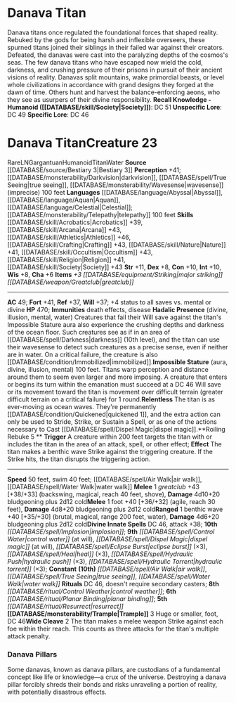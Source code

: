 ﻿---
ac: '49'
alignment: LN
all_resistance: null
burrow_speed: null
charisma: '+6'
climb_speed: null
constitution: '+10'
creature_ability:
- Hadalic Presence
- Impossible Stature
- Relentless
- Roiling Rebuke
- Trample
- Wide Cleave
creature_family: '[[DATABASE/monsterfamily/Titan|Titan]]'
dexterity: '+8'
element: Water
fly_speed: null
fortitude: '+41'
hardness: null
hp: '470'
id: '1341'
immunity:
- '[[DATABASE/trait/Death|death]] effects'
- '[[DATABASE/trait/Disease|disease]]'
intelligence: '+10'
land_speed: '50'
language:
- '[[DATABASE/language/Abyssal|Abyssal]]'
- '[[DATABASE/language/Aquan|Aquan]]'
- '[[DATABASE/language/Celestial|Celestial]] ; [[DATABASE/monsterability/Telepathy|telepathy]]
  100 feet'
level: '23'
max_speed: '50'
name: Danava Titan
perception: '+41'
rarity: Rare
reflex: '+37'
resistance: null
rus_type_level: null
school: null
sense:
- '[[DATABASE/monsterability/Darkvision|darkvision]]'
- '[[DATABASE/spell/True Seeing|true seeing]]'
- '[[DATABASE/monsterability/Wavesense|wavesense]] (imprecise) 100 feet'
size: Gargantuan
skill:
- '[[DATABASE/skill/Acrobatics|Acrobatics]] +39'
- '[[DATABASE/skill/Arcana|Arcana]] +43'
- '[[DATABASE/skill/Athletics|Athletics]] +46'
- '[[DATABASE/skill/Crafting|Crafting]] +43'
- '[[DATABASE/skill/Nature|Nature]] +41'
- '[[DATABASE/skill/Occultism|Occultism]] +43'
- '[[DATABASE/skill/Religion|Religion]] +41'
- '[[DATABASE/skill/Society|Society]] +43'
source: '[[DATABASE/source/Bestiary 3|Bestiary 3]]'
speed:
- 50 feet
- swim 40 feet; [[DATABASE/spell/Air Walk|air walk]]
- '[[DATABASE/spell/Water Walk|water walk]]'
spell:
- '[[DATABASE/spell/Air Walk|Air Walk]]'
- '[[DATABASE/spell/Control Water|ControlWater]]'
- '[[DATABASE/spell/Dispel Magic|Dispel Magic]]'
- '[[DATABASE/spell/Eclipse Burst|Eclipse Burst]]'
- '[[DATABASE/spell/Heal|Heal]]'
- '[[DATABASE/spell/Hydraulic Push|Hydraulic Push]]'
- '[[DATABASE/spell/Hydraulic Torrent|Hydraulic Torrent]]'
- '[[DATABASE/spell/Implosion|Implosion]]'
- '[[DATABASE/spell/True Seeing|True Seeing]]'
- '[[DATABASE/spell/Water Walk|Water Walk]]'
strength: '+11'
strength_req: '11'
strongest_save:
- Fortitude
swim_speed: '40'
trait:
- '[[DATABASE/trait/Humanoid|Humanoid]]'
- '[[DATABASE/trait/Rare|Rare]]'
- '[[DATABASE/trait/Titan|Titan]]'
- '[[DATABASE/trait/Water|Water]]'
type: Creature
vision: Darkvision
weakest_save:
- Reflex
- Will
weakness: null
will: '+37'
wisdom: '+8'

---
# Danava Titan

Danava titans once regulated the foundational forces that shaped reality. Rebuked by the gods for being harsh and inflexible overseers, these spurned titans joined their siblings in their failed war against their creators. Defeated, the danavas were cast into the paralyzing depths of the cosmos's seas. The few danava titans who have escaped now wield the cold, darkness, and crushing pressure of their prisons in pursuit of their ancient visions of reality. Danavas split mountains, wake primordial beasts, or level whole civilizations in accordance with grand designs they forged at the dawn of time. Others hunt and harvest the balance-enforcing aeons, who they see as usurpers of their divine responsibility.
**Recall Knowledge - Humanoid ([[DATABASE/skill/Society|Society]])**: DC 51
**Unspecific Lore**: DC 49
**Specific Lore**: DC 46

# Danava Titan<span class="item-type">Creature 23</span>

<span class="trait-rare item-trait">Rare</span><span class="trait-alignment item-trait">LN</span><span class="trait-size item-trait">Gargantuan</span><span class="item-trait">Humanoid</span><span class="item-trait">Titan</span><span class="item-trait">Water</span>
**Source** [[DATABASE/source/Bestiary 3|Bestiary 3]]
**Perception** +41; [[DATABASE/monsterability/Darkvision|darkvision]], [[DATABASE/spell/True Seeing|true seeing]], [[DATABASE/monsterability/Wavesense|wavesense]] (imprecise) 100 feet
**Languages** [[DATABASE/language/Abyssal|Abyssal]], [[DATABASE/language/Aquan|Aquan]], [[DATABASE/language/Celestial|Celestial]]; [[DATABASE/monsterability/Telepathy|telepathy]] 100 feet
**Skills** [[DATABASE/skill/Acrobatics|Acrobatics]] +39, [[DATABASE/skill/Arcana|Arcana]] +43, [[DATABASE/skill/Athletics|Athletics]] +46, [[DATABASE/skill/Crafting|Crafting]] +43, [[DATABASE/skill/Nature|Nature]] +41, [[DATABASE/skill/Occultism|Occultism]] +43, [[DATABASE/skill/Religion|Religion]] +41, [[DATABASE/skill/Society|Society]] +43
**Str** +11, **Dex** +8, **Con** +10, **Int** +10, **Wis** +8, **Cha** +6
**Items** _+3 [[DATABASE/equipment/Striking|major striking]] [[DATABASE/weapon/Greatclub|greatclub]]_

---
**AC** 49; **Fort** +41, **Ref** +37, **Will** +37; +4 status to all saves vs. mental or divine
**HP** 470; **Immunities** death effects, disease
<span class="in-box-ability">**Hadalic Presence** (divine, illusion, mental, water) Creatures that fail their Will save against the titan's Impossible Stature aura also experience the crushing depths and darkness of the ocean floor. Such creatures see as if in an area of [[DATABASE/spell/Darkness|darkness]] (10th level), and the titan can use their wavesense to detect such creatures as a precise sense, even if neither are in water. On a critical failure, the creature is also [[DATABASE/condition/Immobilized|immobilized]].</span><span class="in-box-ability">**Impossible Stature** (aura, divine, illusion, mental) 100 feet. Titans warp perception and distance around them to seem even larger and more imposing. A creature that enters or begins its turn within the emanation must succeed at a DC 46 Will save or its movement toward the titan is movement over difficult terrain (greater difficult terrain on a critical failure) for 1 round.</span><span class="in-box-ability">**Relentless** The titan is as ever-moving as ocean waves. They're permanently [[DATABASE/condition/Quickened|quickened 1]], and the extra action can only be used to Stride, Strike, or Sustain a Spell, or as one of the actions necessary to Cast [[DATABASE/spell/Dispel Magic|dispel magic]].</span><span class="in-box-ability">**Roiling Rebuke <span class="action-icon">5</span> ** **Trigger** A creature within 200 feet targets the titan with or includes the titan in the area of an attack, spell, or other effect; **Effect** The titan makes a benthic wave Strike against the triggering creature. If the Strike hits, the titan disrupts the triggering action.</span>

---
**Speed** 50 feet, swim 40 feet; [[DATABASE/spell/Air Walk|air walk]], [[DATABASE/spell/Water Walk|water walk]]
<span class="in-box-ability">**Melee** <span class="action-icon">1</span> _greatclub_ +43 [+38/+33] (backswing, magical, reach 40 feet, shove), **Damage** 4d10+20 bludgeoning plus 2d12 cold</span><span class="in-box-ability">**Melee** <span class="action-icon">1</span> foot +40 [+36/+32] (agile, reach 30 feet), **Damage** 4d8+20 bludgeoning plus 2d12 cold</span><span class="in-box-ability">**Ranged** <span class="action-icon">1</span> benthic wave +40 [+35/+30] (brutal, magical, range 200 feet, water), **Damage** 4d6+20 bludgeoning plus 2d12 cold</span>**Divine Innate Spells** DC 46, attack +38; **10th** _[[DATABASE/spell/Implosion|implosion]]_; **9th** _[[DATABASE/spell/Control Water|control water]]_ (at will), _[[DATABASE/spell/Dispel Magic|dispel magic]]_ (at will), _[[DATABASE/spell/Eclipse Burst|eclipse burst]]_ (×3), _[[DATABASE/spell/Heal|heal]]_ (×3), _[[DATABASE/spell/Hydraulic Push|hydraulic push]]_ (×3), _[[DATABASE/spell/Hydraulic Torrent|hydraulic torrent]]_ (×3); **Constant** **(10th)** _[[DATABASE/spell/Air Walk|air walk]]_, _[[DATABASE/spell/True Seeing|true seeing]]_, _[[DATABASE/spell/Water Walk|water walk]]_
**Rituals** DC 46, doesn't require secondary casters; **8th** _[[DATABASE/ritual/Control Weather|control weather]]_; **6th** _[[DATABASE/ritual/Planar Binding|planar binding]]_; **5th** _[[DATABASE/ritual/Resurrect|resurrect]]_
<span class="in-box-ability">**[[DATABASE/monsterability/Trample|Trample]]** <span class="action-icon">3</span> Huge or smaller, foot, DC 46</span><span class="in-box-ability">**Wide Cleave** <span class="action-icon">2</span> The titan makes a melee weapon Strike against each foe within their reach. This counts as three attacks for the titan's multiple attack penalty.</span>

###  Danava Pillars

Some danavas, known as danava pillars, are custodians of a fundamental concept like life or knowledge—a crux of the universe. Destroying a danava pillar forcibly shreds their bonds and risks unraveling a portion of reality, with potentially disastrous effects.